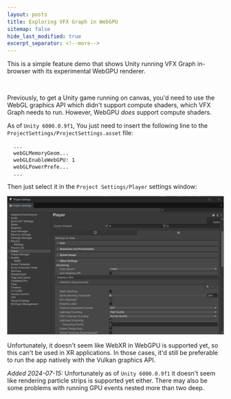 ```yaml
---
layout: posts
title: Exploring VFX Graph in WebGPU
sitemap: false
hide_last_modified: true
excerpt_separator: <!--more-->
---
```


This is a simple feature demo that shows Unity running VFX Graph in-browser 
with its experimental WebGPU renderer.

<!--more-->

<link rel="stylesheet" href="/assets/post/2024-07-12-showcase/TemplateData/style.css">
<div id="unity-container">
<div id="unity-canvas-container">
<canvas id="unity-canvas" style="width: 100%; height: 100%;"></canvas>
</div>
<div id="unity-loading-bar">
<div id="unity-logo"></div>
<div id="unity-progress-bar-empty">
    <div id="unity-progress-bar-full"></div>
</div>
</div>
<div id="unity-warning"> </div>
    <div id="unity-footer">
    <div id="unity-logo-title-footer"></div>
    <div id="unity-fullscreen-button"></div>
    <div id="unity-build-title"></div>
</div>
</div>
<script async src="/assets/post/2024-07-12-showcase/script.js" charset="utf-8"></script>
<br>

Previously, to get a Unity game running on canvas, you'd need to use the WebGL
graphics API which didn't support compute shaders, which VFX Graph needs to
run. However, WebGPU *does* support compute shaders. 

As of `Unity 6000.0.9f1`, You just need to insert the following line to the 
`ProjectSettings/ProjectSettings.asset` file:

```
  ...
  webGLMemoryGeom...
  webGLEnableWebGPU: 1
  webGLPowerPrefe...
  ...
```

Then just select it in the `Project Settings/Player` settings window:

![webgpu-setting](/assets/post/2024-07-12-showcase/webgpu-setting.png)

Unfortunately, it doesn't seem like WebXR in WebGPU is supported yet, so
this can't be used in XR applications. In those cases, it'd still be
preferable to run the app natively with the Vulkan graphics API.

*Added 2024-07-15:* Unfortunately as of `Unity 6000.0.9f1` it doesn't seem
like rendering particle strips is supported yet either. There may also be
some problems with running GPU events nested more than two deep.
